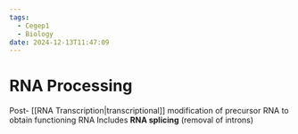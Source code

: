 ```yaml
---
tags:
  - Cegep1
  - Biology
date: 2024-12-13T11:47:09
---
```


# RNA Processing

Post- [[RNA Transcription|transcriptional]] modification of precursor RNA to obtain functioning RNA
Includes **RNA splicing** (removal of introns)